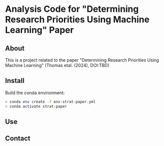 # Analysis Code for "Determining Research Priorities Using Machine Learning" Paper 

## About
This is a project related to the paper "Determining Research Priorities Using Machine Learning" (Thomas etal. (2024), DOI:TBD) 


## Install
Build the conda environment:
```bash
> conda env create -f env-strat-paper.yml
> conda activate strat-paper
```

## Use


## Contact
